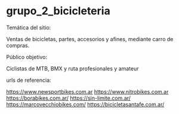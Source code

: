 # grupo_2_bicicleteria

Temática del sitio:

Ventas de bicicletas, partes, accesorios y afines, mediante carro de compras. 

Público objetivo: 

Ciclistas de MTB, BMX y ruta profesionales y amateur


urls de referencia:

https://www.newsportbikes.com.ar
https://www.nitrobikes.com.ar
https://borabikes.com.ar/
https://sin-limite.com.ar/
https://marcovecchiobikes.com/
https://bicicletasantafe.com.ar/

